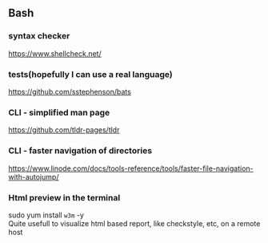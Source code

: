 ## Bash
### syntax checker
https://www.shellcheck.net/
### tests(hopefully I can use a real language)
https://github.com/sstephenson/bats
### CLI - simplified man page 
https://github.com/tldr-pages/tldr
### CLI - faster navigation of directories
https://www.linode.com/docs/tools-reference/tools/faster-file-navigation-with-autojump/
### Html preview in the terminal
sudo yum install `w3m` -y  
Quite usefull to visualize html based report, like checkstyle, etc, on a remote host


